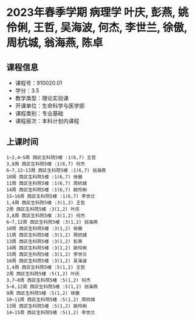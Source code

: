 # 2023年春季学期 病理学 叶庆, 彭燕, 姚伶俐, 王哲, 吴海波, 何杰, 李世兰, 徐傲, 周杭城, 翁海燕, 陈卓






## 课程信息

- 课程号：910020.01
- 学分：3.5
- 教学类型：理论实验课
- 开课单位：生命科学与医学部
- 课程类别：专业基础
- 课程层次：本科计划内课程

## 上课时间

```
1~2,4~5周 西区生科院5楼 :1(6,7) 王哲
3,8周 西区生科院5楼 :1(6,7) 何杰
6~7,12~13周 西区生科院5楼 :1(6,7) 翁海燕
10周 西区生科院5楼 :1(6,7) 徐傲
11周 西区生科院5楼 :1(6,7) 周杭城
14周 西区生科院5楼 :1(6,7) 姚伶俐
15~16周 西区生科院5楼 :1(6,7) 李世兰
1,4周 西区生科院5楼 :3(1,2) 王哲
2周 西区生科院5楼 :3(1,2) 叶庆
3,8周 西区生科院5楼 :3(1,2) 何杰
6~7,12周 西区生科院5楼 :3(1,2) 翁海燕
10周 西区生科院5楼 :3(1,2) 徐傲
11周 西区生科院5楼 :3(1,2) 周杭城
13周 西区生科院5楼 :3(1,2) 彭燕
14周 西区生科院5楼 :3(1,2) 姚伶俐
15周 西区生科院5楼 :3(1,2) 李世兰
16周 西区生科院5楼 :3(1,2) 吴海波
1,4周 西区生科院5楼 :5(1,2) 王哲
2周 西区生科院5楼 :5(1,2) 叶庆
3,7~8周 西区生科院5楼 :5(1,2) 何杰
5~6,12周 西区生科院5楼 :5(1,2) 翁海燕
9周 西区生科院5楼 :5(1,2) 徐傲
10~11周 西区生科院5楼 :5(1,2) 周杭城
13周 西区生科院5楼 :5(1,2) 姚伶俐
14~15周 西区生科院5楼 :5(1,2) 李世兰
```

